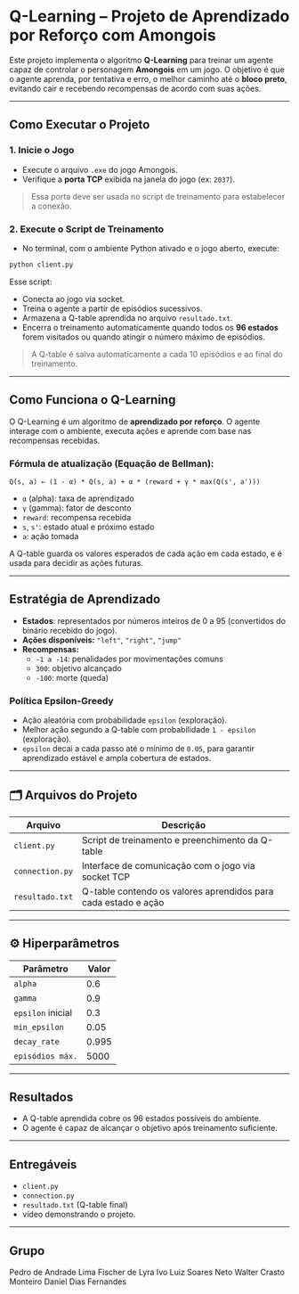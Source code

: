 
# Q-Learning – Projeto de Aprendizado por Reforço com Amongois

Este projeto implementa o algoritmo **Q-Learning** para treinar um agente capaz de controlar o personagem **Amongois** em um jogo. O objetivo é que o agente aprenda, por tentativa e erro, o melhor caminho até o **bloco preto**, evitando cair e recebendo recompensas de acordo com suas ações.

---

## Como Executar o Projeto

### 1. Inicie o Jogo

- Execute o arquivo `.exe` do jogo Amongois.
- Verifique a **porta TCP** exibida na janela do jogo (ex: `2037`).

> Essa porta deve ser usada no script de treinamento para estabelecer a conexão.

### 2. Execute o Script de Treinamento

- No terminal, com o ambiente Python ativado e o jogo aberto, execute:

```bash
python client.py
```

Esse script:

- Conecta ao jogo via socket.
- Treina o agente a partir de episódios sucessivos.
- Armazena a Q-table aprendida no arquivo `resultado.txt`.
- Encerra o treinamento automaticamente quando todos os **96 estados** forem visitados ou quando atingir o número máximo de episódios.

> A Q-table é salva automaticamente a cada 10 episódios e ao final do treinamento.

---

## Como Funciona o Q-Learning

O Q-Learning é um algoritmo de **aprendizado por reforço**. O agente interage com o ambiente, executa ações e aprende com base nas recompensas recebidas.

### Fórmula de atualização (Equação de Bellman):

```
Q(s, a) ← (1 - α) * Q(s, a) + α * (reward + γ * max(Q(s', a')))
```

- `α` (alpha): taxa de aprendizado
- `γ` (gamma): fator de desconto
- `reward`: recompensa recebida
- `s`, `s'`: estado atual e próximo estado
- `a`: ação tomada

A Q-table guarda os valores esperados de cada ação em cada estado, e é usada para decidir as ações futuras.

---

## Estratégia de Aprendizado

- **Estados**: representados por números inteiros de 0 a 95 (convertidos do binário recebido do jogo).
- **Ações disponíveis:** `"left"`, `"right"`, `"jump"`
- **Recompensas:**
  - `-1 a -14`: penalidades por movimentações comuns
  - `300`: objetivo alcançado
  - `-100`: morte (queda)

### Política Epsilon-Greedy

- Ação aleatória com probabilidade `epsilon` (exploração).
- Melhor ação segundo a Q-table com probabilidade `1 - epsilon` (exploração).
- `epsilon` decai a cada passo até o mínimo de `0.05`, para garantir aprendizado estável e ampla cobertura de estados.

---

## 🗂️ Arquivos do Projeto

| Arquivo                      | Descrição |
|------------------------------|-----------|
| `client.py`                  | Script de treinamento e preenchimento da Q-table |
| `connection.py`              | Interface de comunicação com o jogo via socket TCP |
| `resultado.txt`              | Q-table contendo os valores aprendidos para cada estado e ação |

---

## ⚙️ Hiperparâmetros

| Parâmetro         | Valor  |
|-------------------|--------|
| `alpha`           | 0.6    |
| `gamma`           | 0.9    |
| `epsilon` inicial | 0.3    |
| `min_epsilon`     | 0.05   |
| `decay_rate`      | 0.995  |
| `episódios máx.`  | 5000   |

---

## Resultados

- A Q-table aprendida cobre os 96 estados possíveis do ambiente.
- O agente é capaz de alcançar o objetivo após treinamento suficiente.

---

## Entregáveis

- `client.py`
- `connection.py`
- `resultado.txt` (Q-table final)
- vídeo demonstrando o projeto.

---

## Grupo

Pedro de Andrade Lima Fischer de Lyra
Ivo Luiz Soares Neto
Walter Crasto Monteiro
Daniel Dias Fernandes
